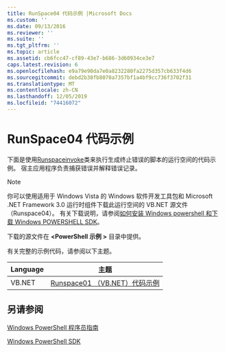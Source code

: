 ```yaml
---
title: RunSpace04 代码示例 |Microsoft Docs
ms.custom: ''
ms.date: 09/13/2016
ms.reviewer: ''
ms.suite: ''
ms.tgt_pltfrm: ''
ms.topic: article
ms.assetid: cb6fcc47-cf89-43e7-b686-3d60934ce3e7
caps.latest.revision: 6
ms.openlocfilehash: e9a79e90da7e0a8232280fa2275d357cb633f4d6
ms.sourcegitcommit: debd2b38fb8070a7357bf1a4bf9cc736f3702f31
ms.translationtype: MT
ms.contentlocale: zh-CN
ms.lasthandoff: 12/05/2019
ms.locfileid: "74416072"
---
```

# <a name="runspace04-code-samples"></a>RunSpace04 代码示例

下面是使用[Runspaceinvoke](/dotnet/api/System.Management.Automation.RunspaceInvoke)类来执行生成终止错误的脚本的运行空间的代码示例。 宿主应用程序负责捕获错误并解释错误记录。

> [!NOTE]
> 你可以使用适用于 Windows Vista 的 Windows 软件开发工具包和 Microsoft .NET Framework 3.0 运行时组件下载此运行空间的 VB.NET 源文件（Runspace04）。 有关下载说明，请参阅[如何安装 Windows powershell 和下载 Windows POWERSHELL SDK](/powershell/scripting/developer/installing-the-windows-powershell-sdk)。
>
> 下载的源文件在 **\<PowerShell 示例 >** 目录中提供。

有关完整的示例代码，请参阅以下主题。

|Language|主题|
|--------------|-----------|
|VB.NET|[Runspace01 （VB.NET）代码示例](./runspace01-vb-net-code-sample.md)|

## <a name="see-also"></a>另请参阅

[Windows PowerShell 程序员指南](./windows-powershell-programmer-s-guide.md)

[Windows PowerShell SDK](../windows-powershell-reference.md)
